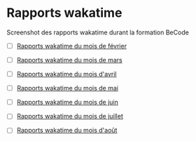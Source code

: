 # Rapports wakatime
Screenshot des rapports wakatime durant la formation BeCode

- [ ] [Rapports wakatime du mois de février](https://github.com/CalcagnoLoic/rapport_wakatime/tree/main/rapports_fevrier)

- [ ] [Rapports wakatime du mois de mars](https://github.com/CalcagnoLoic/rapport_wakatime/tree/main/rapports_mars)

- [ ] [Rapports wakatime du mois d'avril](https://github.com/CalcagnoLoic/rapport_wakatime/tree/main/rapports_avril)

- [ ] [Rapports wakatime du mois de mai](https://github.com/CalcagnoLoic/rapport_wakatime/tree/main/rapports_mai)

- [ ] [Rapports wakatime du mois de juin](https://github.com/CalcagnoLoic/rapport_wakatime/tree/main/rapports_juin)

- [ ] [Rapports wakatime du mois de juillet](https://github.com/CalcagnoLoic/rapport_wakatime/tree/main/rapports_juillet)

- [ ] [Rapports wakatime du mois d'août](https://github.com/CalcagnoLoic/rapport_wakatime/tree/main/rapports_aout)
